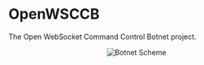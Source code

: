 # OpenWSCCB
The Open WebSocket Command Control Botnet project.

<p align="center">
  <img alt="Botnet Scheme" src="https://user-images.githubusercontent.com/32225687/96665814-1e228680-132c-11eb-814b-985e0dcfc88d.png">
</p>
